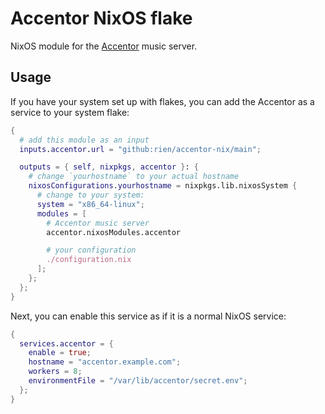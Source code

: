 # Accentor NixOS flake

NixOS module for the [Accentor](https://github.com/accentor/) music server.

## Usage

If you have your system set up with flakes, you can add the Accentor as a
service to your system flake:

```nix
{
  # add this module as an input
  inputs.accentor.url = "github:rien/accentor-nix/main";

  outputs = { self, nixpkgs, accentor }: {
    # change `yourhostname` to your actual hostname
    nixosConfigurations.yourhostname = nixpkgs.lib.nixosSystem {
      # change to your system:
      system = "x86_64-linux";
      modules = [
        # Accentor music server
        accentor.nixosModules.accentor

        # your configuration
        ./configuration.nix
      ];
    };
  };
}
```

Next, you can enable this service as if it is a normal NixOS service:

```nix
{
  services.accentor = {
    enable = true;
    hostname = "accentor.example.com";
    workers = 8;
    environmentFile = "/var/lib/accentor/secret.env";
  };
}
```
